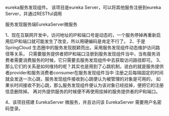 eureka服务发现组件。
该项目是eureka Server，可以将其他服务注册到eureka Server，并通过RESTful调用

服务发现服务端EurekaServer微服务

1、现在互联网开发中，访问地址的IP和端口号是动态的，一个服务停掉再重新启用后IP和端口就可能发生了改变，所以用硬编码是肯定不行了。
2、于是 SpringCloud 生态圈中的服务发现脱颖而出，采用服务发现组件动态维护访问路径等关系，
只需要服务提供者把IP和端口注册到服务发现组件当中，当有服务消费者需要消费服务的时候，它只需要去服务发现组件中去获取访问路径即可。
3、那么它们的关系是如何维持的呢？其实也是用到了心跳机制，说白的就是服务提供者provider和服务消费者consumer在服务发现组件当中
注册之后每隔固定的时间就会发送一次心跳，服务发现组件接收到心跳便认为被管理的对象是可用的，
如果长时间接收不到心跳，那么服务发现组件便认为该对象已经挂掉，便把它的注册信息删除掉。
再对外提供服务的时候便不再使用挂掉的服务提供者的IP和端口。

4、该项目搭建 EurekaServer 微服务，并且访问该 EurekaServer 需要用户名密码登录。

